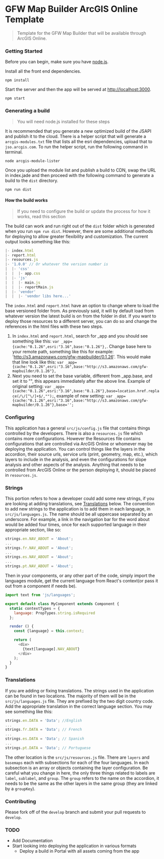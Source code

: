 # GFW Map Builder ArcGIS Online Template
> Template for the GFW Map Builder that will be available through ArcGIS Online.

### Getting Started
Before you can begin, make sure you have [node.js](https://nodejs.org/en/).

Install all the front end dependencies.
```shell
npm install
```

Start the server and then the app will be served at [http://localhost:3000](http://localhost:3000).
```shell
npm start
```

### Generating a build
> You will need node.js installed for these steps

It is recommended that you generate a new optimized build of the JSAPI and publish it to the cloud. There is a helper script that will generate a `arcgis-modules.txt` file that lists all the esri dependencies, upload that to `jso.arcgis.com`. To run the helper script, run the following command in terminal.

```shell
node arcgis-module-lister
```

Once you upload the module list and publish a build to CDN, swap the URL in index.jade and then proceed with the following command to generate a build to the `dist` directory.

```shell
npm run dist
```

#### How the build works
> If you need to configure the build or update the process for how it works, read this section

The build can work and run right out of the `dist` folder which is generated when you run `npm run dist`.  However, there are some additional methods for deploying to allow greater flexibility and customization.  The current output looks something like this:
```javascript
|- index.html
|- report.html
|- resources.js
|- '1.0.0' // Or whatever the version number is
|  |- 'css'
|  |  |- app.css
|  |- 'js'
|  |  |- main.js
|  |  |- reportMain.js
|  |- 'vendor'
|  |  |- 'vendor libs here...'
```
The `index.html` and `report.html` have an option to change where to load the base versioned folder from.  As previously said, it will by default load from whatever version the latest build is on from the folder in dist.  If you want to deploy those resources to a different server, you can do so and change the references in the html files with these two steps.
1. In `index.html` and `report.html`, search for _app and you should see something like this: `var _app={cache:"0.1.26",esri:"3.16",base:"0.1.26"},`. Change base here to your remote path, something like this for example: 'http://s3.amazonaws.com/gfw-mapbuilder/0.1.26'. This would make that line look like this: ``var _app={cache:"0.1.26",esri:"3.16",base:"http://s3.amazonaws.com/gfw-mapbuilder/0.1.26"},``
2. Next you need to set the base variable, different from _app.base, and set it to "", this appears immediately after the above line. Example of original setting: `var _app={cache:"0.1.26",esri:"3.16",base:"0.1.26"},base=location.href.replace(/\/[^\/]+$/,"");`, example of new setting: `var _app={cache:"0.1.26",esri:"3.16",base:"http://s3.amazonaws.com/gfw-mapbuilder/0.1.26"},base='';`

### Configuring
This application has a general `src/js/config.js` file that contains things controlled by the developers.  There is also a `resources.js` file which contains more configurations.  However the Resources file contains configurations that are controlled via ArcGIS Online or whomever may be deploying the application.  You can control things like the layers in the accordion, their source urls, service urls (print, geometry, map, etc.), which layers to include in the analysis, and even the configurations for slope analysis and other aspects of the analysis.  Anything that needs to be controlled from ArcGIS Online or the person deploying it, should be placed in `resources.js`.

### Strings
This portion refers to how a developer could add some  new strings, if you are looking at adding translations, see [Translations](#translations) below.  The convention to add new strings to the application is to add them in each language, in `src/js/languages.js`.  The name should be all uppercase separated by an underscore. For example, a link in the navigation bar for the word about would be added four times, once for each supported language in their appropriate section, like so:

```javascript
strings.en.NAV_ABOUT = 'About';
...
strings.fr.NAV_ABOUT = 'About';
...
strings.es.NAV_ABOUT = 'About';
...
strings.pt.NAV_ABOUT = 'About';
```

Then in your components, or any other part of the code, simply import the languages module, get the current language from React's context(or pass it out from a component if needs be).

```javascript
import text from 'js/languages';

export default class MyComponent extends Component {
  static contextTypes = {
    language: PropTypes.string.isRequired
  };

  render () {
    const {language} = this.context;

    return (
      <div>
        {text[language].NAV_ABOUT}
      </div>
    );
  }
}

```

### Translations
If you are adding or fixing translations.  The strings used in the application can be found in two locations.  The majority of them will be in the `src/js/languages.js` file.  They are prefixed by the two digit country code.  Add the appropriate translation in the correct language section.  You may see something like this:

```javascript
strings.en.DATA = 'Data'; //English
...
strings.fr.DATA = 'Data'; // French
...
strings.es.DATA = 'Data'; // Spanish
...
strings.pt.DATA = 'Data'; // Portuguese
```

The other location is the `src/js/resources.js` file.  There are `layers` and `basemaps` each with subsections for each of the four languages.  In each subsection is an array or objects containing the layer configuration.  Be careful what you change in here, the only three things related to labels are `label`, `sublabel`, and `group`. The `group` refers to the name on the accordion, it needs to be the same as the other layers in the same group (they are linked by a `groupKey`).

### Contributing
Please fork off of the `develop` branch and submit your pull requests to `develop`.

### TODO
* Add Documentation
* Start looking into deploying the application in various formats
  * Deploy a build in Portal with all assets coming from the app
